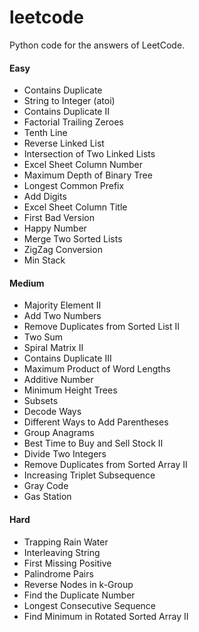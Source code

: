 # leetcode
Python code for the answers of LeetCode.

#### Easy
- Contains Duplicate
- String to Integer (atoi)
- Contains Duplicate II
- Factorial Trailing Zeroes
- Tenth Line
- Reverse Linked List
- Intersection of Two Linked Lists
- Excel Sheet Column Number
- Maximum Depth of Binary Tree
- Longest Common Prefix
- Add Digits
- Excel Sheet Column Title
- First Bad Version
- Happy Number
- Merge Two Sorted Lists
- ZigZag Conversion
- Min Stack

#### Medium
- Majority Element II
- Add Two Numbers
- Remove Duplicates from Sorted List II
- Two Sum
- Spiral Matrix II
- Contains Duplicate III
- Maximum Product of Word Lengths
- Additive Number
- Minimum Height Trees
- Subsets
- Decode Ways
- Different Ways to Add Parentheses
- Group Anagrams
- Best Time to Buy and Sell Stock II
- Divide Two Integers
- Remove Duplicates from Sorted Array II
- Increasing Triplet Subsequence
- Gray Code
- Gas Station

#### Hard
- Trapping Rain Water
- Interleaving String
- First Missing Positive
- Palindrome Pairs
- Reverse Nodes in k-Group
- Find the Duplicate Number
- Longest Consecutive Sequence
- Find Minimum in Rotated Sorted Array II
